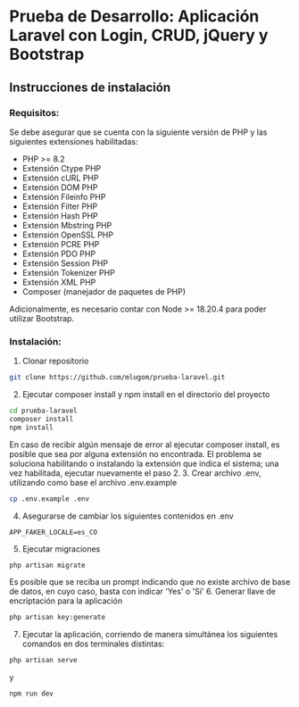# Prueba de Desarrollo: Aplicación Laravel con Login, CRUD, jQuery y Bootstrap

## Instrucciones de instalación

### Requisitos:
Se debe asegurar que se cuenta con la siguiente versión de PHP y las siguientes extensiones habilitadas:
* PHP >= 8.2
* Extensión Ctype PHP
* Extensión cURL PHP
* Extensión DOM PHP
* Extensión Fileinfo PHP
* Extensión Filter PHP
* Extensión Hash PHP
* Extensión Mbstring PHP
* Extensión OpenSSL PHP
* Extensión PCRE PHP
* Extensión PDO PHP
* Extensión Session PHP
* Extensión Tokenizer PHP
* Extensión XML PHP
* Composer (manejador de paquetes de PHP)

Adicionalmente, es necesario contar con Node >= 18.20.4 para poder utilizar Bootstrap.

### Instalación:
1. Clonar repositorio
```bash
git clone https://github.com/mlugom/prueba-laravel.git
```
2. Ejecutar composer install y npm install en el directorio del proyecto
```bash
cd prueba-laravel
composer install
npm install
```
En caso de recibir algún mensaje de error al ejecutar composer install, es posible que sea por alguna extensión no encontrada. El problema se soluciona habilitando o instalando la extensión que indica el sistema; una vez habilitada, ejecutar nuevamente el paso 2.
3. Crear archivo .env, utilizando como base el archivo .env.example
```bash
cp .env.example .env
```
4. Asegurarse de cambiar los siguientes contenidos en .env
```.env
APP_FAKER_LOCALE=es_CO
```
5. Ejecutar migraciones
```bash
php artisan migrate
```
Es posible que se reciba un prompt indicando que no existe archivo de base de datos, en cuyo caso, basta con indicar 'Yes' o 'Sí'
6. Generar llave de encriptación para la aplicación
```bash
php artisan key:generate
```
7. Ejecutar la aplicación, corriendo de manera simultánea los siguientes comandos en dos terminales distintas:
```bash
php artisan serve
```
y
```bash
npm run dev
```
